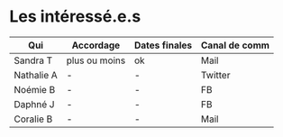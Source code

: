 # Les intéressé.e.s

| Qui       | Accordage | Dates finales | Canal de comm |
|-----------|-----------|---------------|---------------|
| Sandra T   | plus ou moins | ok | Mail |
| Nathalie A   | - | - | Twitter |
| Noémie B   | - | - | FB |
| Daphné J   | - | - | FB |
| Coralie B   | - | - | Mail |
